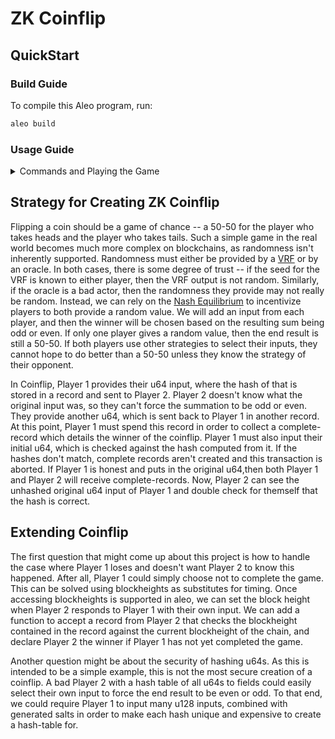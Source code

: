 # ZK Coinflip

## QuickStart

### Build Guide

To compile this Aleo program, run:
```bash
aleo build
```

### Usage Guide
<details><summary>Commands and Playing the Game</summary>

In order to play coinflip, there must be two players. Navigate to the zk-coinflip aleo project. Then create two new aleo accounts:
```bash
aleo account new
>>>  Private Key  APrivateKey1zkp76mudqhsk6dYWnoxDsJeZHPgvykvCXZwv9PqvAo6fxVt
     View Key  AViewKey1iphJLAzN3KceJ45vCE2xRVbv6JcLaURNbpfBxMPRgHqC
      Address  aleo1kme6jxsfkt4gc8j5q3zv3x35u2lpm0vezmpnw3hx5qyg9lkt0yfqqf8gz0

aleo account new
>>>  Private Key  APrivateKey1zkp8fBkwb8NqGS8MMYtCJtZ7WLWZNTBArxqR93awsLXm47Y
     View Key  AViewKey1mNQd2StazxUQz52WqRX3G7Nbz24c8fEMkgKCLepHTSi4
      Address  aleo15gvfzykgaluzxkgeyk58vlngf9s24hnf5yurdest5kfgymut7y8s4xhtcx
```

Save the keys and addresses. Set the `program.json` private_key and address to one of the newly created aleo accounts. We'll refer to this address as Player 1, and the remaining address as Player 2.

```json
{
    "program": "coinflip.aleo",
    "version": "0.0.0",
    "description": "",
    "development": {
        "private_key": "APrivateKey1zkp76mudqhsk6dYWnoxDsJeZHPgvykvCXZwv9PqvAo6fxVt",
        "address": "aleo1kme6jxsfkt4gc8j5q3zv3x35u2lpm0vezmpnw3hx5qyg9lkt0yfqqf8gz0"
    },
    "license": "MIT"
}
```

Now, we need to issue a challenge as Player 1. This commits Player 1's choice and sends its hashed value to the opponent. Pick a random u64, and use Player 2's address as the opponent: `aleo run issue_challenge 8975u64 player_2_address`
```bash
aleo run issue_challenge 8975u64 aleo15gvfzykgaluzxkgeyk58vlngf9s24hnf5yurdest5kfgymut7y8s4xhtcx

>>> ➡️  Output

 • {
  owner: aleo15gvfzykgaluzxkgeyk58vlngf9s24hnf5yurdest5kfgymut7y8s4xhtcx.private,
  gates: 0u64.private,
  hashed_issuer_seed: 591924223095502087472303616041209416537242911135676306608411167537997318045field.private,
  issuer: aleo1kme6jxsfkt4gc8j5q3zv3x35u2lpm0vezmpnw3hx5qyg9lkt0yfqqf8gz0.private,
  _nonce: 5342744608757431758818220132535346504293655242366460928767706327432951369463group.public
}

✅ Executed 'coinflip.aleo/issue_challenge'
```

The output is an `issue` record owned by Player 2. Player 2 can choose to play this record and select their own input. Switch the `program.json` file to use Player 2's keys:

```json
{
    "program": "coinflip.aleo",
    "version": "0.0.0",
    "description": "",
    "development": {
        "private_key": "APrivateKey1zkp8fBkwb8NqGS8MMYtCJtZ7WLWZNTBArxqR93awsLXm47Y",
        "address": "aleo15gvfzykgaluzxkgeyk58vlngf9s24hnf5yurdest5kfgymut7y8s4xhtcx"
    },
    "license": "MIT"
}
```

Using the `issue` record and a new, random u64, Player 2 accepts the issued challenge: `aleo run accept_challenge random_u64 'issue.record'`
```bash
aleo run accept_challenge 2349587u64 '{
  owner: aleo15gvfzykgaluzxkgeyk58vlngf9s24hnf5yurdest5kfgymut7y8s4xhtcx.private,
  gates: 0u64.private,
  hashed_issuer_seed: 591924223095502087472303616041209416537242911135676306608411167537997318045field.private,
  issuer: aleo1kme6jxsfkt4gc8j5q3zv3x35u2lpm0vezmpnw3hx5qyg9lkt0yfqqf8gz0.private,
  _nonce: 5342744608757431758818220132535346504293655242366460928767706327432951369463group.public
}'

>>> ➡️  Output

 • {
  owner: aleo1kme6jxsfkt4gc8j5q3zv3x35u2lpm0vezmpnw3hx5qyg9lkt0yfqqf8gz0.private,
  gates: 0u64.private,
  hashed_issuer_seed: 591924223095502087472303616041209416537242911135676306608411167537997318045field.private,
  acceptor_seed: 2349587u64.private,
  acceptor: aleo15gvfzykgaluzxkgeyk58vlngf9s24hnf5yurdest5kfgymut7y8s4xhtcx.private,
  _nonce: 4550681717829692015148940403236459289479420029368110516858468927277669329595group.public
}

✅ Executed 'coinflip.aleo/accept_challenge'
```

This new `accept` record that was output is owned by Player 1, who can use it to complete the game.

Now, as Player 1, let's do that. Change the `program.json` file back to Player 1. We need to know if the combination of Player 1's and Player 2's numbers is even or odd. An odd number means Player 1 wins, and an even number means Player 2 wins.

With the `accept` record that contains the information about Player 2's u64, input the original u64 Player 1 chose, and two `complete` records will be output, with each player owning one. Run `aleo run complete_challenge original_u64 'accept.record'`:

```bash
aleo run complete_challenge 8975u64 '{
  owner: aleo1kme6jxsfkt4gc8j5q3zv3x35u2lpm0vezmpnw3hx5qyg9lkt0yfqqf8gz0.private,
  gates: 0u64.private,
  hashed_issuer_seed: 591924223095502087472303616041209416537242911135676306608411167537997318045field.private,
  acceptor_seed: 2349587u64.private,
  acceptor: aleo15gvfzykgaluzxkgeyk58vlngf9s24hnf5yurdest5kfgymut7y8s4xhtcx.private,
  _nonce: 4550681717829692015148940403236459289479420029368110516858468927277669329595group.public
}'

>>> ➡️  Outputs

 • {
  owner: aleo15gvfzykgaluzxkgeyk58vlngf9s24hnf5yurdest5kfgymut7y8s4xhtcx.private,
  gates: 0u64.private,
  issuer_number: 8975u64.private,
  acceptor_number: 2349587u64.private,
  issuer: aleo1kme6jxsfkt4gc8j5q3zv3x35u2lpm0vezmpnw3hx5qyg9lkt0yfqqf8gz0.private,
  acceptor: aleo15gvfzykgaluzxkgeyk58vlngf9s24hnf5yurdest5kfgymut7y8s4xhtcx.private,
  winner: aleo15gvfzykgaluzxkgeyk58vlngf9s24hnf5yurdest5kfgymut7y8s4xhtcx.private,
  _nonce: 7821022042970517276238305321354276039299884318471514585955941248832701552152group.public
}
 • {
  owner: aleo1kme6jxsfkt4gc8j5q3zv3x35u2lpm0vezmpnw3hx5qyg9lkt0yfqqf8gz0.private,
  gates: 0u64.private,
  issuer_number: 8975u64.private,
  acceptor_number: 2349587u64.private,
  issuer: aleo1kme6jxsfkt4gc8j5q3zv3x35u2lpm0vezmpnw3hx5qyg9lkt0yfqqf8gz0.private,
  acceptor: aleo15gvfzykgaluzxkgeyk58vlngf9s24hnf5yurdest5kfgymut7y8s4xhtcx.private,
  winner: aleo15gvfzykgaluzxkgeyk58vlngf9s24hnf5yurdest5kfgymut7y8s4xhtcx.private,
  _nonce: 6619870792418434601620346158941516947056656422429728274303408081789100726783group.public
}

✅ Executed 'coinflip.aleo/complete_challenge'
```

The `complete` records here detail both players' inputs, as well as who the winner is. the outputs here are similar to `offer_battleship`. The game is now complete.
</details>

## Strategy for Creating ZK Coinflip

Flipping a coin should be a game of chance -- a 50-50 for the player who takes heads and the player who takes tails. Such a simple game in the real world becomes much more complex on blockchains, as randomness isn't inherently supported. Randomness must either be provided by a [VRF](https://en.wikipedia.org/wiki/Verifiable_random_function) or by an oracle. In both cases, there is some degree of trust -- if the seed for the VRF is known to either player, then the VRF output is not random. Similarly, if the oracle is a bad actor, then the randomness they provide may not really be random. Instead, we can rely on the [Nash Equilibrium](https://en.wikipedia.org/wiki/Nash_equilibrium) to incentivize players to both provide a random value. We will add an input from each player, and then the winner will be chosen based on the resulting sum being odd or even. If only one player gives a random value, then the end result is still a 50-50. If both players use other strategies to select their inputs, they cannot hope to do better than a 50-50 unless they know the strategy of their opponent.

In Coinflip, Player 1 provides their u64 input, where the hash of that is stored in a record and sent to Player 2. Player 2 doesn't know what the original input was, so they can't force the summation to be odd or even. They provide another u64, which is sent back to Player 1 in another record. At this point, Player 1 must spend this record in order to collect a complete-record which details the winner of the coinflip. Player 1 must also input their initial u64, which is checked against the hash computed from it. If the hashes don't match, complete records aren't created and this transaction is aborted. If Player 1 is honest and puts in the original u64,then both Player 1 and Player 2 will receive complete-records. Now, Player 2 can see the unhashed original u64 input of Player 1 and double check for themself that the hash is correct.

## Extending Coinflip

The first question that might come up about this project is how to handle the case where Player 1 loses and doesn't want Player 2 to know this happened. After all, Player 1 could simply choose not to complete the game. This can be solved using blockheights as substitutes for timing. Once accessing blockheights is supported in aleo, we can set the block height when Player 2 responds to Player 1 with their own input. We can add a function to accept a record from Player 2 that checks the blockheight contained in the record against the current blockheight of the chain, and declare Player 2 the winner if Player 1 has not yet completed the game.

Another question might be about the security of hashing u64s. As this is intended to be a simple example, this is not the most secure creation of a coinflip. A bad Player 2 with a hash table of all u64s to fields could easily select their own input to force the end result to be even or odd. To that end, we could require Player 1 to input many u128 inputs, combined with generated salts in order to make each hash unique and expensive to create a hash-table for.
